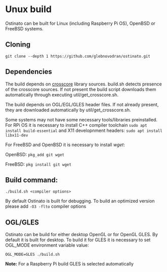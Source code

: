 # Unux build

Ostinato can be built for Linux (including Raspberry Pi OS), OpenBSD or FreeBSD systems.
## Cloning

`git clone --depth 1 https://github.com/glebnovodran/ostinato.git`

## Dependencies

The build depends on [crosscore](https://github.com/schaban/crosscore_dev) library sources. build.sh detects presence of the crosscore sources. If not present the build script downloads them automatically through executing util/get_crosscore.sh.

The build depends on OGL/EGL/GLES header files. If not already present, they are downloaded automatically by util/get_crosscore.sh.

Some systems may not have some necessary tools/libraries preinstalled.
For RPi OS it is necessary to install C++ compiler toolchain
`sudo apt install build-essential`
and X11 developnment headers:
`sudo apt install libx11-dev`

For FreeBSD and OpenBSD it is necessary to install _wget_:

OpenBSD: `pkg_add git wget`

FreeBSD: `pkg install git wget`


## Build command:

`./build.sh <compiler options>`

By default Ostinato is built for debugging. To build an optimized version please add `-O3 -flto` compiler options

## OGL/GLES

Ostinato can be build for either desktop OpenGL or for OpenGL GLES. By default it is built for desktop. To build it for GLES it is necessary to set OGL_MODE environment variable value:

`OGL_MODE=GLES ./build.sh`

**Note:** For a Raspberry Pi build GLES is selected automatically
